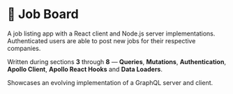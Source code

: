 #  💼 Job Board

A job listing app with a React client and Node.js server implementations. Authenticated users are able to post new jobs for their respective companies.

Written during sections **3** through **8** — **Queries**, **Mutations**, **Authentication**, **Apollo Client**, **Apollo React Hooks** and **Data Loaders**.

Showcases an evolving implementation of a GraphQL server and client.